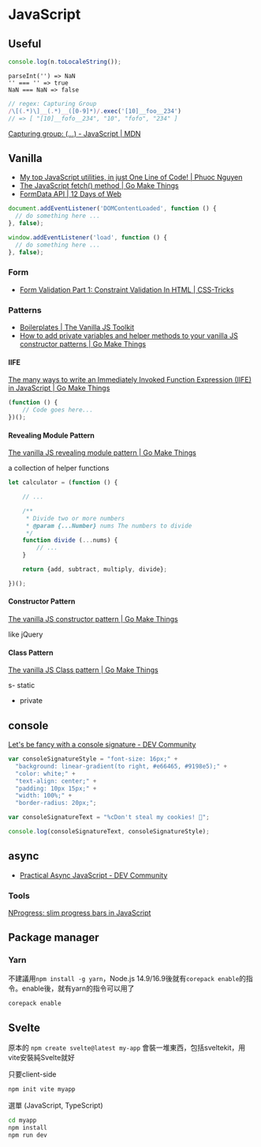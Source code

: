 # JavaScript

## Useful

```javascript title="位數逗號分隔"
console.log(n.toLocaleString());
```

```text
parseInt('') => NaN
'' === '' => true
NaN === NaN => false
```

```javascript
// regex: Capturing Group
/\[(.*)\]__(.*)__([0-9]*)/.exec('[10]__foo__234')
// => [ "[10]__fofo__234", "10", "fofo", "234" ]
```
[Capturing group: (...) - JavaScript | MDN](https://developer.mozilla.org/en-US/docs/Web/JavaScript/Reference/Regular_expressions/Capturing_group)

## Vanilla
- [My top JavaScript utilities, in just One Line of Code! | Phuoc Nguyen](https://phuoc.ng/collection/1-loc/)
- [The JavaScript fetch() method | Go Make Things](https://gomakethings.com/the-javascript-fetch-method/)
- [FormData API | 12 Days of Web](https://12daysofweb.dev/2022/formdata-api/)

```javascript title="ready (ignore old IE8, IE9)"
document.addEventListener('DOMContentLoaded', function () {
  // do something here ...
}, false);
```

```javascript title="如果要等所有 external resource (css, images) loaded"
window.addEventListener('load', function () {
  // do something here ...
}, false);
```

### Form

- [Form Validation Part 1: Constraint Validation In HTML | CSS-Tricks](https://css-tricks.com/form-validation-part-1-constraint-validation-html/)

### Patterns
- [Boilerplates | The Vanilla JS Toolkit](https://vanillajstoolkit.com/boilerplates/#Revealing-Module-Pattern)
- [How to add private variables and helper methods to your vanilla JS constructor patterns | Go Make Things](https://gomakethings.com/how-to-add-private-variables-and-helper-methods-to-your-vanilla-js-constructor-patterns/)

#### IIFE

[The many ways to write an Immediately Invoked Function Expression (IIFE) in JavaScript | Go Make Things](https://gomakethings.com/the-many-ways-to-write-an-immediately-invoked-function-expression-iife-in-javascript/)

```javascript
(function () {
	// Code goes here...
})();
```

#### Revealing Module Pattern

[The vanilla JS revealing module pattern | Go Make Things](https://gomakethings.com/the-vanilla-js-revealing-module-pattern/)

a collection of helper functions

```javascript
let calculator = (function () {

	// ...

	/**
	 * Divide two or more numbers
	 * @param {...Number} nums The numbers to divide
	 */
	function divide (...nums) {
		// ...
	}

	return {add, subtract, multiply, divide};

})();
```



#### Constructor Pattern

[The vanilla JS constructor pattern | Go Make Things](https://gomakethings.com/the-vanilla-js-constructor-pattern/) 

like jQuery

#### Class Pattern

[The vanilla JS Class pattern | Go Make Things](https://gomakethings.com/the-vanilla-js-class-pattern/)

s- static

- private


## console

[Let's be fancy with a console signature - DEV Community](https://dev.to/basilebong/let-s-be-fancy-with-a-console-signature-dad)

```javascript
var consoleSignatureStyle = "font-size: 16px;" +
  "background: linear-gradient(to right, #e66465, #9198e5);" +
  "color: white;" +
  "text-align: center;" +
  "padding: 10px 15px;" +
  "width: 100%;" +
  "border-radius: 20px;";

var consoleSignatureText = "%cDon't steal my cookies! 🍪";

console.log(consoleSignatureText, consoleSignatureStyle);
```

## async

- [Practical Async JavaScript - DEV Community](https://dev.to/bgdnvarlamov/practical-async-javascript-ep5?context=digest)

### Tools

[NProgress: slim progress bars in JavaScript](https://rstacruz.github.io/nprogress/)

## Package manager

### Yarn

不建議用`npm install -g yarn`，Node.js 14.9/16.9後就有`corepack enable`的指令。enable後，就有yarn的指令可以用了

```bash
corepack enable
```



## Svelte

原本的 `npm create svelte@latest my-app` 會裝一堆東西，包括sveltekit，用vite安裝純Svelte就好

只要client-side

```bash
npm init vite myapp
```
選單 (JavaScript, TypeScript)

```bash
cd myapp
npm install
npm run dev
```
